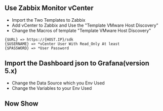 Use Zabbix Monitor vCenter
---
- Import the Two Templates to Zabbix  
- Add vCenter to Zabbix and Use the "Template VMware Host Discovery"  
- Change the Macros of template "Template VMware Host Discovery"  
```
{$URL} => https://{HOST.IP}/sdk   
{$USERNAME} => *vCenter User With Read_Only At least   
{$PASSWORD} => *User Password   
```
Import the Dashboard json to Grafana(version 5.x)
---
- Change the Data Source which you Env Used  
- Change the Variables to your Env Used  

Now Show
---
